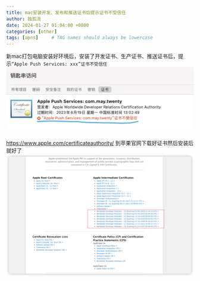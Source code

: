 ```yaml
---
title: mac安装开发、发布和推送证书后提示证书不受信任
author: 独孤流
date: 2024-01-27 01:04:00 +0800
categories: [other]
tags: [apns]     # TAG names should always be lowercase
---
```


新mac打包电脑安装好环境后，安装了开发证书、生产证书、推送证书后，提示`“Apple Push Services: xxx”证书不受信任`
![image](/assets/img/other/other_apns_1.webp)

https://www.apple.com/certificateauthority/
到苹果官网下载好证书然后安装后就好了
![image](/assets/img/other/other_apns_2.png)